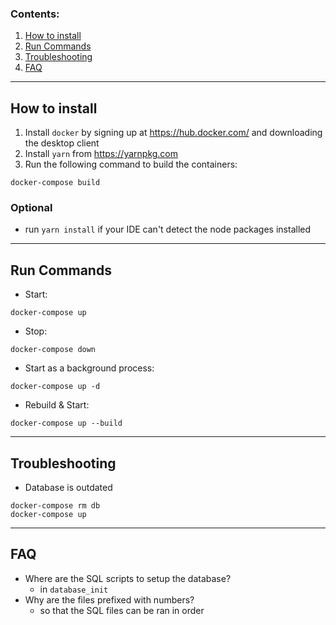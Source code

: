 ### Contents:
1. [How to install](#how-to-install)
2. [Run Commands](#run-commands)
3. [Troubleshooting](#troubleshooting)
4. [FAQ](#faq)
---
## How to install
1. Install `docker` by signing up at https://hub.docker.com/ and downloading the desktop client 
2. Install `yarn` from https://yarnpkg.com
3. Run the following command to build the containers:
```
docker-compose build
```

### Optional
- run `yarn install` if your IDE can't detect the node packages installed
---
## Run Commands
- Start:
```
docker-compose up
```
- Stop:
```
docker-compose down
```
- Start as a background process:
```
docker-compose up -d
```
- Rebuild & Start:
```
docker-compose up --build
```
---
## Troubleshooting
- Database is outdated
```
docker-compose rm db
docker-compose up
```
---
## FAQ
- Where are the SQL scripts to setup the database?
  - in `database_init`
- Why are the files prefixed with numbers?
  - so that the SQL files can be ran in order